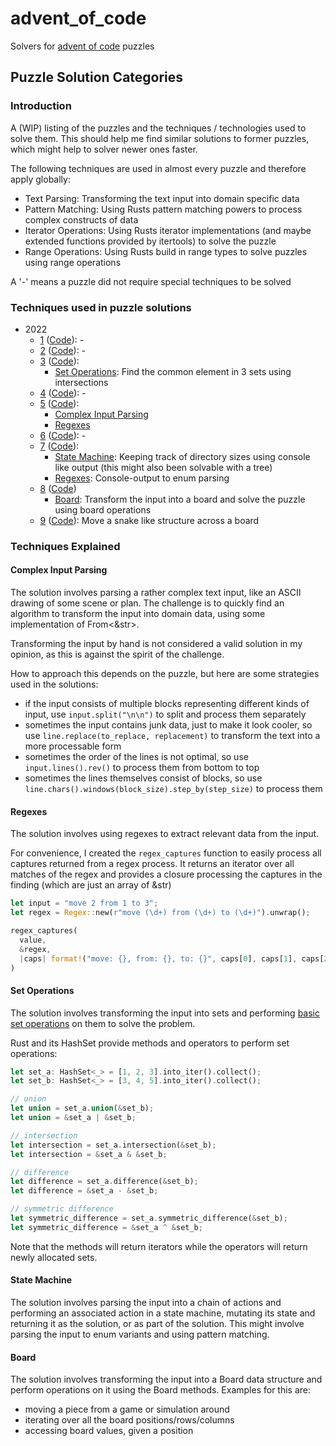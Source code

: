 # advent_of_code
Solvers for [advent of code](https://adventofcode.com/) puzzles

## Puzzle Solution Categories
### Introduction
A (WIP) listing of the puzzles and the techniques / technologies used to solve them. This should help me find similar
solutions to former puzzles, which might help to solver newer ones faster.

The following techniques are used in almost every puzzle and therefore apply globally:
- Text Parsing: Transforming the text input into domain specific data
- Pattern Matching: Using Rusts pattern matching powers to process complex constructs of data
- Iterator Operations: Using Rusts iterator implementations (and maybe extended functions provided by itertools) to solve the puzzle
- Range Operations: Using Rusts build in range types to solve puzzles using range operations

A '-' means a puzzle did not require special techniques to be solved

### Techniques used in puzzle solutions
- 2022
  - [1](https://adventofcode.com/2022/day/1) ([Code](./src/y2022/d1.rs)): -
  - [2](https://adventofcode.com/2022/day/2) ([Code](./src/y2022/d2.rs)): -
  - [3](https://adventofcode.com/2022/day/3) ([Code](./src/y2022/d3.rs)): 
    - [Set Operations](#set-operations): Find the common element in 3 sets using intersections
  - [4](https://adventofcode.com/2022/day/4) ([Code](./src/y2022/d4.rs)): -
  - [5](https://adventofcode.com/2022/day/5) ([Code](./src/y2022/d5.rs)):
    - [Complex Input Parsing](#complex-input-parsing)
    - [Regexes](#regexes)
  - [6](https://adventofcode.com/2022/day/6) ([Code](./src/y2022/d6.rs)): -
  - [7](https://adventofcode.com/2022/day/7) ([Code](./src/y2022/d7.rs)):
    - [State Machine](#state-machine): Keeping track of directory sizes using console like output (this might also been solvable with a tree)
    - [Regexes](#regexes): Console-output to enum parsing
  - [8](https://adventofcode.com/2022/day/8) ([Code](./src/y2022/d8.rs))
    - [Board](#board): Transform the input into a board and solve the puzzle using board operations
  - [9](https://adventofcode.com/2022/day/9) ([Code](./src/y2022/d9.rs)): Move a snake like structure across a board

### Techniques Explained
#### Complex Input Parsing
The solution involves parsing a rather complex text input, like an ASCII drawing of some scene or plan. 
The challenge is to quickly find an algorithm to transform the input into domain data, using some implementation of From<&str>.

Transforming the input by hand is not considered a valid solution in my opinion, as this is against the spirit of the challenge.

How to approach this depends on the puzzle, but here are some strategies used in the solutions:
- if the input consists of multiple blocks representing different kinds of input, use ``input.split("\n\n")`` to split and process them separately
- sometimes the input contains junk data, just to make it look cooler, so use ``line.replace(to_replace, replacement)`` to transform the text into a more processable form
- sometimes the order of the lines is not optimal, so use ``input.lines().rev()`` to process them from bottom to top
- sometimes the lines themselves consist of blocks, so use ``line.chars().windows(block_size).step_by(step_size)`` to process them

#### Regexes
The solution involves using regexes to extract relevant data from the input.

For convenience, I created the ``regex_captures`` function to easily process all captures returned from a regex process.
It returns an iterator over all matches of the regex and provides a closure processing the captures in the finding (which are just an array of &str)

```rust
let input = "move 2 from 1 to 3";
let regex = Regex::new(r"move (\d+) from (\d+) to (\d+)").unwrap();

regex_captures(
  value,
  &regex,
  |caps| format!("move: {}, from: {}, to: {}", caps[0], caps[1], caps[2])
)
```

#### Set Operations
The solution involves transforming the input into sets and performing
[basic set operations](https://en.wikipedia.org/wiki/Set_(mathematics)#Basic_operations) on them to solve the problem.

Rust and its HashSet provide methods and operators to perform set operations:

```rust
let set_a: HashSet<_> = [1, 2, 3].into_iter().collect();
let set_b: HashSet<_> = [3, 4, 5].into_iter().collect();

// union
let union = set_a.union(&set_b);
let union = &set_a | &set_b;

// intersection
let intersection = set_a.intersection(&set_b);
let intersection = &set_a & &set_b;

// difference
let difference = set_a.difference(&set_b);
let difference = &set_a - &set_b;

// symmetric difference
let symmetric_difference = set_a.symmetric_difference(&set_b);
let symmetric_difference = &set_a ^ &set_b;
```

Note that the methods will return iterators while the operators will return newly allocated sets.


#### State Machine
The solution involves parsing the input into a chain of actions and performing an associated
action in a state machine, mutating its state and returning it as the solution, or as part
of the solution. This might involve parsing the input to enum variants and using pattern
matching.


#### Board
The solution involves transforming the input into a Board data structure and perform operations on it using the Board methods.
Examples for this are:
- moving a piece from a game or simulation around
- iterating over all the board positions/rows/columns
- accessing board values, given a position